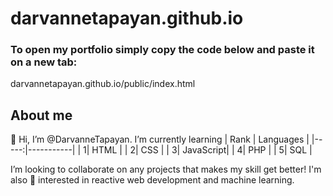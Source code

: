 # darvannetapayan.github.io
### To open my portfolio simply copy the code below and paste it on a new tab: 

darvannetapayan.github.io/public/index.html

## About me

👋 Hi, I’m @DarvanneTapayan.
I’m currently learning
| Rank | Languages |
|-----:|-----------|
|     1| HTML      |
|     2| CSS       |
|     3| JavaScript|
|     4| PHP       |
|     5| SQL       |

I’m looking to collaborate on any projects that makes my skill get better!
I'm also 👀 interested in reactive web development and machine learning.

<!---
Darvs24/Darvs24 is a ✨ special ✨ repository because its `README.md` (this file) appears on your GitHub profile.
You can click the Preview link to take a look at your changes.
--->
